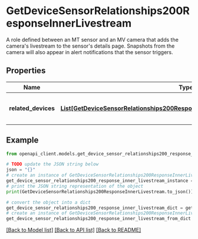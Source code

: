 # GetDeviceSensorRelationships200ResponseInnerLivestream

A role defined between an MT sensor and an MV camera that adds the camera's livestream to the sensor's details page. Snapshots from the camera will also appear in alert notifications that the sensor triggers.

## Properties

Name | Type | Description | Notes
------------ | ------------- | ------------- | -------------
**related_devices** | [**List[GetDeviceSensorRelationships200ResponseInnerLivestreamRelatedDevicesInner]**](GetDeviceSensorRelationships200ResponseInnerLivestreamRelatedDevicesInner.md) | An array of the related devices for the role | [optional] 

## Example

```python
from openapi_client.models.get_device_sensor_relationships200_response_inner_livestream import GetDeviceSensorRelationships200ResponseInnerLivestream

# TODO update the JSON string below
json = "{}"
# create an instance of GetDeviceSensorRelationships200ResponseInnerLivestream from a JSON string
get_device_sensor_relationships200_response_inner_livestream_instance = GetDeviceSensorRelationships200ResponseInnerLivestream.from_json(json)
# print the JSON string representation of the object
print(GetDeviceSensorRelationships200ResponseInnerLivestream.to_json())

# convert the object into a dict
get_device_sensor_relationships200_response_inner_livestream_dict = get_device_sensor_relationships200_response_inner_livestream_instance.to_dict()
# create an instance of GetDeviceSensorRelationships200ResponseInnerLivestream from a dict
get_device_sensor_relationships200_response_inner_livestream_from_dict = GetDeviceSensorRelationships200ResponseInnerLivestream.from_dict(get_device_sensor_relationships200_response_inner_livestream_dict)
```
[[Back to Model list]](../README.md#documentation-for-models) [[Back to API list]](../README.md#documentation-for-api-endpoints) [[Back to README]](../README.md)


